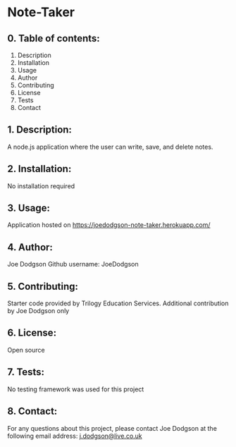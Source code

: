# Note-Taker

## 0. Table of contents:
1. Description
2. Installation
3. Usage
4. Author
5. Contributing
6. License
7. Tests
8. Contact

## 1. Description:
A node.js application where the user can write, save, and delete notes.

## 2. Installation:
No installation required

## 3. Usage:
Application hosted on https://joedodgson-note-taker.herokuapp.com/

## 4. Author:
Joe Dodgson
Github username: JoeDodgson

## 5. Contributing:
Starter code provided by Trilogy Education Services. Additional contribution by Joe Dodgson only

## 6. License:
Open source

## 7. Tests:
No testing framework was used for this project

## 8. Contact:
For any questions about this project, please contact Joe Dodgson at the following email address:
j.dodgson@live.co.uk